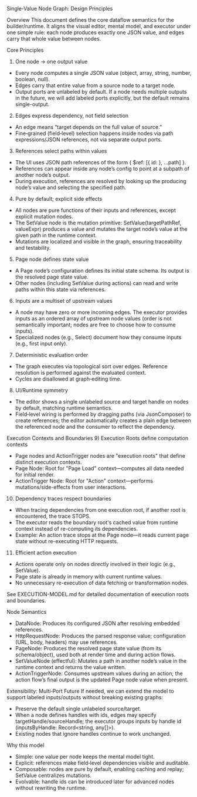 Single‑Value Node Graph: Design Principles

Overview
This document defines the core dataflow semantics for the builder/runtime. It aligns the visual editor, mental model, and executor under one simple rule: each node produces exactly one JSON value, and edges carry that whole value between nodes.

Core Principles
1) One node → one output value
- Every node computes a single JSON value (object, array, string, number, boolean, null).
- Edges carry that entire value from a source node to a target node.
- Output ports are unlabeled by default. If a node needs multiple outputs in the future, we will add labeled ports explicitly, but the default remains single-output.

2) Edges express dependency, not field selection
- An edge means “target depends on the full value of source.”
- Fine‑grained (field‑level) selection happens inside nodes via path expressions/JSON references, not via separate output ports.

3) References select paths within values
- The UI uses JSON path references of the form { $ref: [{ id: <nodeId> }, ...path] }.
- References can appear inside any node’s config to point at a subpath of another node’s output.
- During execution, references are resolved by looking up the producing node’s value and selecting the specified path.

4) Pure by default; explicit side effects
- All nodes are pure functions of their inputs and references, except explicit mutation nodes.
- The SetValue node is the mutation primitive: SetValue(targetPathRef, valueExpr) produces a value and mutates the target node’s value at the given path in the runtime context.
- Mutations are localized and visible in the graph, ensuring traceability and testability.

5) Page node defines state value
- A Page node’s configuration defines its initial state schema. Its output is the resolved page state value.
- Other nodes (including SetValue during actions) can read and write paths within this state via references.

6) Inputs are a multiset of upstream values
- A node may have zero or more incoming edges. The executor provides inputs as an ordered array of upstream node values (order is not semantically important; nodes are free to choose how to consume inputs).
- Specialized nodes (e.g., Select) document how they consume inputs (e.g., first input only).

7) Deterministic evaluation order
- The graph executes via topological sort over edges. Reference resolution is performed against the evaluated context.
- Cycles are disallowed at graph‑editing time.

8) UI/Runtime symmetry
- The editor shows a single unlabeled source and target handle on nodes by default, matching runtime semantics.
- Field‑level wiring is performed by dragging paths (via JsonComposer) to create references; the editor automatically creates a plain edge between the referenced node and the consumer to reflect the dependency.

Execution Contexts and Boundaries
9) Execution Roots define computation contexts
- Page nodes and ActionTrigger nodes are "execution roots" that define distinct execution contexts.
- Page Node: Root for "Page Load" context—computes all data needed for initial render.
- ActionTrigger Node: Root for "Action" context—performs mutations/side-effects from user interactions.

10) Dependency traces respect boundaries
- When tracing dependencies from one execution root, if another root is encountered, the trace STOPS.
- The executor reads the boundary root's cached value from runtime context instead of re-computing its dependencies.
- Example: An action trace stops at the Page node—it reads current page state without re-executing HTTP requests.

11) Efficient action execution
- Actions operate only on nodes directly involved in their logic (e.g., SetValue).
- Page state is already in memory with current runtime values.
- No unnecessary re-execution of data fetching or transformation nodes.

See EXECUTION-MODEL.md for detailed documentation of execution roots and boundaries.

Node Semantics
- DataNode: Produces its configured JSON after resolving embedded references.
- HttpRequestNode: Produces the parsed response value; configuration (URL, body, headers) may use references.
- PageNode: Produces the resolved page state value (from its schema/object), used both at render time and during action flows.
- SetValueNode (effectful): Mutates a path in another node’s value in the runtime context and returns the value written.
- ActionTriggerNode: Consumes upstream values during an action; the action flow’s final output is the updated Page node value when present.

Extensibility: Multi‑Port Future
If needed, we can extend the model to support labeled inputs/outputs without breaking existing graphs:
- Preserve the default single unlabeled source/target.
- When a node defines handles with ids, edges may specify targetHandle/sourceHandle; the executor groups inputs by handle id (inputsByHandle: Record<string, any[]>).
- Existing nodes that ignore handles continue to work unchanged.

Why this model
- Simple: one value per node keeps the mental model tight.
- Explicit: references make field‑level dependencies visible and auditable.
- Composable: nodes are pure by default, enabling caching and replay; SetValue centralizes mutations.
- Evolvable: handle ids can be introduced later for advanced nodes without rewriting the runtime.


